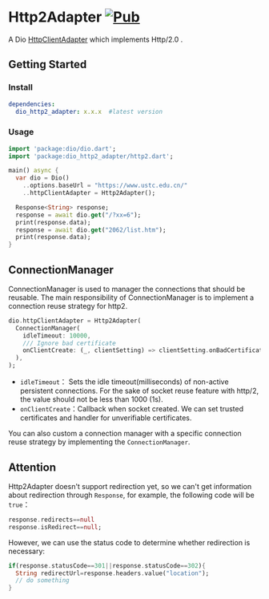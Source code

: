 # Http2Adapter [![Pub](https://img.shields.io/pub/v/dio_http2_adapter.svg?style=flat-square)](https://pub.dartlang.org/packages/dio_http2_adapter)

A Dio [HttpClientAdapter](https://github.com/flutterchina/dio#httpclientadapter) which implements Http/2.0 .

## Getting Started

### Install

```yaml
dependencies:
  dio_http2_adapter: x.x.x  #latest version
```

### Usage

```dart
import 'package:dio/dio.dart';
import 'package:dio_http2_adapter/http2.dart'; 

main() async {
  var dio = Dio()
    ..options.baseUrl = "https://www.ustc.edu.cn/"
    ..httpClientAdapter = Http2Adapter();

  Response<String> response;
  response = await dio.get("/?xx=6");
  print(response.data);
  response = await dio.get("2062/list.htm");
  print(response.data);
}

```

## ConnectionManager

ConnectionManager is used to manager the connections that should be reusable. The main responsibility of ConnectionManager is to implement a connection reuse strategy for http2.

```dart
dio.httpClientAdapter = Http2Adapter(
  ConnectionManager(
    idleTimeout: 10000,
    /// Ignore bad certificate
    onClientCreate: (_, clientSetting) => clientSetting.onBadCertificate = (_) => true,
  ),
);
```

- `idleTimeout`： Sets the idle timeout(milliseconds) of non-active persistent connections. For the sake of socket reuse feature with http/2, the value should not be less than 1000 (1s).
- `onClientCreate`：Callback when socket created. We can set trusted certificates and handler for unverifiable certificates.

You can also custom a connection manager with a specific connection reuse strategy  by implementing  the `ConnectionManager`.

## Attention

Http2Adapter doesn't support redirection yet, so we can't get information about redirection through `Response`, for example, the following code will be `true`：

```dart
response.redirects==null 
response.isRedirect==null;  
```

However, we can use the status code to determine whether redirection is necessary:

```dart
if(response.statusCode==301||response.statusCode==302){
  String redirectUrl=response.headers.value("location");
  // do something
}
```

